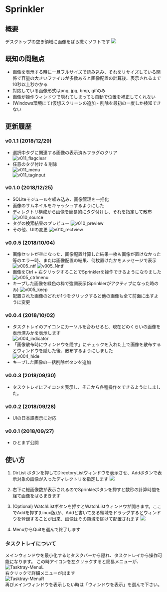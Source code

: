 # Sprinkler

## 概要
デスクトップの空き領域に画像をばら撒くソフトです
![](https://github.com/degarashi/sprinkler/blob/images/sprinkler_v010_sc0.jpg)

## 既知の問題点
* 画像を表示する時に一旦フルサイズで読み込み、それをリサイズしている関係で容量の大きいファイルが多数あると画像配置の計算後、表示されるまで10秒以上秒かかる
* 対応している画像形式はpng, jpg, bmp, gifのみ
* 画像が操作ウィンドウで隠れてしまっても自動で位置を補正してくれない
* (Windows環境にて)仮想スクリーンの追加・削除を最初の一度しか検知できない

## 更新履歴
### v0.1.1 (2018/12/29)
* 選択中タグに関連する画像の表示済みフラグのクリア  
![v011_flagclear](https://github.com/degarashi/sprinkler/blob/images/sprinkler_v011_flagclear.png)  
* 任意のタグ付け & 削除  
![v011_menu](https://github.com/degarashi/sprinkler/blob/images/sprinkler_v011_menu0.jpg)  
![v011_taginput](https://github.com/degarashi/sprinkler/blob/images/sprinkler_v011_taginput.png)  

### v0.1.0 (2018/12/25)
* SQLiteモジュールを組み込み、画像管理を一括化
* 画像のサムネイルをキャッシュするようにした
* ディレクトリ構成から画像を簡易的にタグ付けし、それを指定して散布
![v010_source](https://github.com/degarashi/sprinkler/blob/images/sprinkler_v010_source.png)
* タグの検索結果のプレビュー
![v010_preview](https://github.com/degarashi/sprinkler/blob/images/sprinkler_v010_preview.png)
* その他、UIの変更
![v010_rectview](https://github.com/degarashi/sprinkler/blob/images/sprinkler_v010_rectview.png)

### v0.0.5 (2018/10/04)
* 画像セットが空になった、画像配置計算した結果一枚も画像が置けなかった等のエラー時、または画像配置の結果、何枚置けたかをメッセージで表示  
![v005_ntf](https://github.com/degarashi/sprinkler/blob/images/sprinkler_v005_ntf.png)
![v005_Nntf](https://github.com/degarashi/sprinkler/blob/images/sprinkler_v005_Nntf.png)  
* 画像をCtrl + 右クリックすることでSprinklerを操作できるようになりました  
![v005_ctrlmenu](https://github.com/degarashi/sprinkler/blob/images/sprinkler_v005_ctrlmenu.png)  
* キープした画像を緑色の枠で強調表示(Sprinklerがアクティブになった時のみ)
![v005_keep](https://github.com/degarashi/sprinkler/blob/images/sprinkler_v005_keep.png)  
* 配置された画像のどれか1つをクリックすると他の画像も全て前面に出すように変更

### v0.0.4 (2018/10/02)
* タスクトレイのアイコンにカーソルを合わせると、現在どのくらいの画像を表示済みかを表示します  
![v004_indicator](https://github.com/degarashi/sprinkler/blob/images/sprinkler_v004_indicator.png)  
* 「画像散布時にウィンドウを隠す」にチェックを入れた上で画像を散布するとウィンドウを隠した後、散布するようにしました  
![v004_hide](https://github.com/degarashi/sprinkler/blob/images/sprinkler_v004_hide.png)  
* キープした画像の一括削除ボタンを追加

### v0.0.3 (2018/09/30)
* タスクトレイにアイコンを表示し、そこから各種操作をできるようにしました。

### v0.0.2 (2018/09/28)
* UIの日本語表示に対応

### v0.0.1 (2018/09/27)
* ひとまず公開

## 使い方
1. DirList ボタンを押してDirectoryListウィンドウを表示させ、Addボタンで表示対象の画像が入ったディレクトリを指定します
![](https://github.com/degarashi/sprinkler/blob/images/sprinkler_sc2.jpg)

2. 右下に総画像数が表示されるのでSprinkleボタンを押すと数秒の計算時間を経て画像をばらまきます

3. (Optional) WatchListボタンを押すとWatchListウィンドウが開きます。ここでAddを押す(Linux版)か、Addと書いてある領域をドラッグするとウィンドウを登録することが出来、画像はその領域を除けて配置されます
![](https://github.com/degarashi/sprinkler/blob/images/sprinkler_sc1.jpg)

4. MenuからQuitを選んで終了します

### タスクトレイについて
メインウィンドウを最小化するとタスクバーから隠れ、タスクトレイから操作可能になります。
この時アイコンを左クリックすると簡易メニューが、  
![Tasktray-MenuL](https://github.com/degarashi/sprinkler/blob/images/sprinkler_v003_menu0.png)  
右クリックで詳細メニューが出ます  
![Tasktray-MenuR](https://github.com/degarashi/sprinkler/blob/images/sprinkler_v003_menu1.png)  
再びメインウィンドウを表示したい時は「ウィンドウを表示」を選んで下さい。
